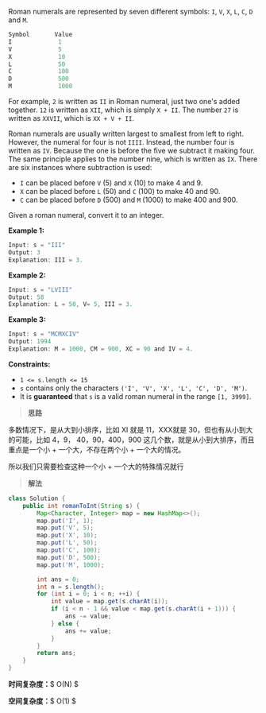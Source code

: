 Roman numerals are represented by seven different symbols: `I`, `V`, `X`, `L`, `C`, `D` and `M`.

```java
Symbol       Value
I             1
V             5
X             10
L             50
C             100
D             500
M             1000
```

For example, `2` is written as `II` in Roman numeral, just two one's added together. `12` is written as `XII`, which is simply `X + II`. The number `27` is written as `XXVII`, which is `XX + V + II`.

Roman numerals are usually written largest to smallest from left to right. However, the numeral for four is not `IIII`. Instead, the number four is written as `IV`. Because the one is before the five we subtract it making four. The same principle applies to the number nine, which is written as `IX`. There are six instances where subtraction is used:

- `I` can be placed before `V` (5) and `X` (10) to make 4 and 9. 
- `X` can be placed before `L` (50) and `C` (100) to make 40 and 90. 
- `C` can be placed before `D` (500) and `M` (1000) to make 400 and 900.

Given a roman numeral, convert it to an integer.

 

**Example 1:**

```java
Input: s = "III"
Output: 3
Explanation: III = 3.
```

**Example 2:**

```java
Input: s = "LVIII"
Output: 58
Explanation: L = 50, V= 5, III = 3.
```

**Example 3:**

```java
Input: s = "MCMXCIV"
Output: 1994
Explanation: M = 1000, CM = 900, XC = 90 and IV = 4.
```

 

**Constraints:**

- `1 <= s.length <= 15`
- `s` contains only the characters `('I', 'V', 'X', 'L', 'C', 'D', 'M')`.
- It is **guaranteed** that `s` is a valid roman numeral in the range `[1, 3999]`.



> **思路**

多数情况下，是从大到小排序，比如 XI 就是 11，XXX就是 30，但也有从小到大的可能，比如 4，9， 40，90，400，900 这几个数，就是从小到大排序，而且重点是一个小 + 一个大，不存在两个小 + 一个大的情况。

所以我们只需要检查这种一个小 + 一个大的特殊情况就行



> **解法**

```java
class Solution {
    public int romanToInt(String s) {
        Map<Character, Integer> map = new HashMap<>();
        map.put('I', 1);
        map.put('V', 5);
        map.put('X', 10);
        map.put('L', 50);
        map.put('C', 100);
        map.put('D', 500);
        map.put('M', 1000);

        int ans = 0;
        int n = s.length();
        for (int i = 0; i < n; ++i) {
            int value = map.get(s.charAt(i));
            if (i < n - 1 && value < map.get(s.charAt(i + 1))) {
                ans -= value;
            } else {
                ans += value;
            }
        }
        return ans;
    }
}
```

**时间复杂度：**$ O(N) $

**空间复杂度：**$ O(1) $